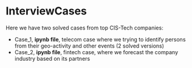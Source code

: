 # InterviewCases

Here we have two solved cases from top CIS-Tech companies:

 - Case_1, __ipynb file__, telecom case where we trying to identify persons from their geo-activity and other events (2 solved versions)
 - Case_2, __ipynb file__, fintech case, where we forecast the company industry based on its partners
